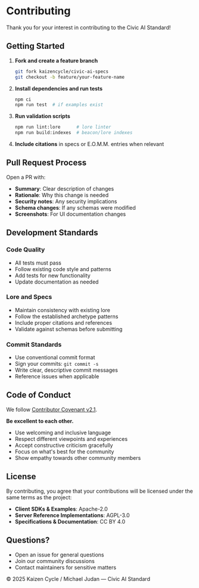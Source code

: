 # Contributing

Thank you for your interest in contributing to the Civic AI Standard!

## Getting Started

1. **Fork and create a feature branch**
   ```bash
   git fork kaizencycle/civic-ai-specs
   git checkout -b feature/your-feature-name
   ```

2. **Install dependencies and run tests**
   ```bash
   npm ci
   npm run test  # if examples exist
   ```

3. **Run validation scripts**
   ```bash
   npm run lint:lore      # lore linter
   npm run build:indexes  # beacon/lore indexes
   ```

4. **Include citations** in specs or E.O.M.M. entries when relevant

## Pull Request Process

Open a PR with:
- **Summary**: Clear description of changes
- **Rationale**: Why this change is needed
- **Security notes**: Any security implications
- **Schema changes**: If any schemas were modified
- **Screenshots**: For UI documentation changes

## Development Standards

### Code Quality
- All tests must pass
- Follow existing code style and patterns
- Add tests for new functionality
- Update documentation as needed

### Lore and Specs
- Maintain consistency with existing lore
- Follow the established archetype patterns
- Include proper citations and references
- Validate against schemas before submitting

### Commit Standards
- Use conventional commit format
- Sign your commits: `git commit -s`
- Write clear, descriptive commit messages
- Reference issues when applicable

## Code of Conduct

We follow [Contributor Covenant v2.1](https://www.contributor-covenant.org/version/2/1/code_of_conduct/).

**Be excellent to each other.**

- Use welcoming and inclusive language
- Respect different viewpoints and experiences
- Accept constructive criticism gracefully
- Focus on what's best for the community
- Show empathy towards other community members

## License

By contributing, you agree that your contributions will be licensed under the same terms as the project:
- **Client SDKs & Examples**: Apache-2.0
- **Server Reference Implementations**: AGPL-3.0  
- **Specifications & Documentation**: CC BY 4.0

## Questions?

- Open an issue for general questions
- Join our community discussions
- Contact maintainers for sensitive matters

© 2025 Kaizen Cycle / Michael Judan — Civic AI Standard
